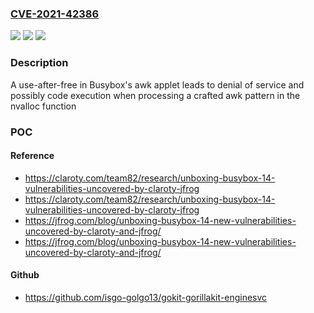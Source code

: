 ### [CVE-2021-42386](https://cve.mitre.org/cgi-bin/cvename.cgi?name=CVE-2021-42386)
![](https://img.shields.io/static/v1?label=Product&message=busybox&color=blue)
![](https://img.shields.io/static/v1?label=Version&message=%3C%201.34.0%20&color=brighgreen)
![](https://img.shields.io/static/v1?label=Vulnerability&message=CWE-416&color=brighgreen)

### Description

A use-after-free in Busybox's awk applet leads to denial of service and possibly code execution when processing a crafted awk pattern in the nvalloc function

### POC

#### Reference
- https://claroty.com/team82/research/unboxing-busybox-14-vulnerabilities-uncovered-by-claroty-jfrog
- https://claroty.com/team82/research/unboxing-busybox-14-vulnerabilities-uncovered-by-claroty-jfrog
- https://jfrog.com/blog/unboxing-busybox-14-new-vulnerabilities-uncovered-by-claroty-and-jfrog/
- https://jfrog.com/blog/unboxing-busybox-14-new-vulnerabilities-uncovered-by-claroty-and-jfrog/

#### Github
- https://github.com/isgo-golgo13/gokit-gorillakit-enginesvc


